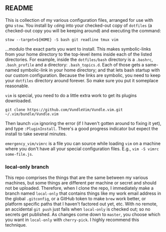 ## README

This is collection of my various configuration files, arranged for use with gnu `stow`.  You install by `cd`ing into your checked-out copy of `dotfiles` (a checked-out copy you will be keeping around) and executing the command:

```
stow --target=${HOME} -S bash git readline tmux vim
```

...modulo the exact parts you want to install.  This makes symbolic-links from your home directory to the top-level items inside each of the listed directories.  For example, inside the `dotfiles/bash` directory is a `.bashrc`, `.bash_profile` and a directory: `.bash_topics.d`.  Each of those gets a same-named symbolic-link in your home directory; and that lets bash startup with our custom configuration.  Because the links are symbolic, you need to keep your `dotfiles` directory around forever.  So make sure you put it someplace reasonable.

`vim` is special, you need to do a little extra work to get its plugins downloaded.

```
git clone https://github.com/VundleVim/Vundle.vim.git ~/.vim/bundle/Vundle.vim
```

Then launch `vim` ignoring the error (if I haven't gotten around to fixing it yet), and type `:PluginInstall`.  There's a good progress indicator but expect the install to take several minutes.

`emergency_vim/vimrc` is a file you can source while loading `vim` on a machine where you don't have all your special configuration files.  E.g., `vim -S vimrc some-file.js`.

### local-only branch

This repo comprises the things that are the same between my various machines, but some things are different per machine or secret and should not be uploaded.  Therefore, when I clone the repo, I immediately make a branch named `local-only` that contains things like my work email address in the global `.gitconfig`, or a GitHub token to make `brew` work better, or platform specific paths that I haven't factored out yet, etc.  With no remote, an accidental `git push` just fails when `local-only` is checked out; so no secrets get published.  As changes come down to `master`, you choose which you want in `local-only` with `cherry-pick`.  I highly recommend this technique.
